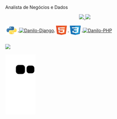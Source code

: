   Analista de Negócios e Dados
<div align="center">
  <a href="https://github.com/DaniloBenetati">
  <img height="150m" src="https://github-readme-stats.vercel.app/api?username=DaniloBenetati&show_icons=true&theme=dark&include_all_commits=true&count_private=true"/>
  <img height="150em" src="https://github-readme-stats.vercel.app/api/top-langs/?username=DaniloBenetati&layout=compact&langs_count=7&theme=dark"/>
</div>
<div style="display: inline_block"><br>
  <img align="center" alt="Danilo-Python" height="30" width="40" src="https://raw.githubusercontent.com/devicons/devicon/master/icons/python/python-original.svg">
  <img align="center" alt="Danilo-Django" height="50" width="50" src="https://cdn.jsdelivr.net/gh/devicons/devicon/icons/django/django-original.svg">
  <img align="center" alt="Danilo-HTML" height="30" width="40" src="https://raw.githubusercontent.com/devicons/devicon/master/icons/html5/html5-original.svg">
  <img align="center" alt="Danilo-CSS" height="30" width="40" src="https://raw.githubusercontent.com/devicons/devicon/master/icons/css3/css3-original.svg">
   <img align="center" alt="Danilo-PHP" height="50" width="60" src="https://cdn.jsdelivr.net/gh/devicons/devicon/icons/php/php-original.svg">
  
  ##
 
<div> 
      <a href="https://www.linkedin.com/in/danilobenetati/" target="_blank"><img src="https://img.shields.io/badge/-LinkedIn-%230077B5?style=for-the-badge&logo=linkedin&logoColor=white" target="_blank"></a> 
 
  ![Snake animation](https://github.com/rafaballerini/rafaballerini/blob/output/github-contribution-grid-snake.svg)
 
</div>

